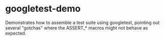 googletest-demo
===============

Demonstrates how to assemble a test suite using googletest, pointing out several "gotchas" where the ASSERT_* macros might not behave as expected.
